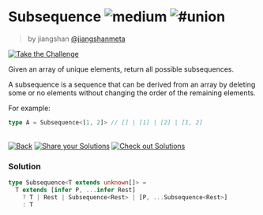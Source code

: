 <!--info-header-start--><h1>Subsequence <img src="https://img.shields.io/badge/-medium-d9901a" alt="medium"/> <img src="https://img.shields.io/badge/-%23union-999" alt="#union"/></h1><blockquote><p>by jiangshan <a href="https://github.com/jiangshanmeta" target="_blank">@jiangshanmeta</a></p></blockquote><p><a href="https://tsch.js.org/8987/play" target="_blank"><img src="https://img.shields.io/badge/-Take%20the%20Challenge-3178c6?logo=typescript&logoColor=white" alt="Take the Challenge"/></a> </p><!--info-header-end-->

Given an array of unique elements, return all possible subsequences.

A subsequence is a sequence that can be derived from an array by deleting some or no elements without changing the order of the remaining elements.

For example: 

```typescript
type A = Subsequence<[1, 2]> // [] | [1] | [2] | [1, 2]
```


<!--info-footer-start--><br><a href="../../README.md" target="_blank"><img src="https://img.shields.io/badge/-Back-grey" alt="Back"/></a> <a href="https://tsch.js.org/8987/answer" target="_blank"><img src="https://img.shields.io/badge/-Share%20your%20Solutions-teal" alt="Share your Solutions"/></a> <a href="https://tsch.js.org/8987/solutions" target="_blank"><img src="https://img.shields.io/badge/-Check%20out%20Solutions-de5a77?logo=awesome-lists&logoColor=white" alt="Check out Solutions"/></a> <!--info-footer-end--> 
 
### Solution
 
 
```ts
type Subsequence<T extends unknown[]> =
  T extends [infer P, ...infer Rest]
    ? T | Rest | Subsequence<Rest> | [P, ...Subsequence<Rest>]
    : T
```
